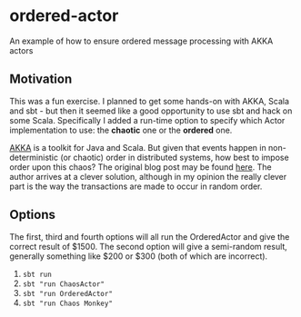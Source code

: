 # ordered-actor
An example of how to ensure ordered message processing with AKKA actors

## Motivation
This was a fun exercise. I planned to get some hands-on with AKKA, Scala and sbt - but then it seemed like a good opportunity to use sbt and hack on some Scala. Specifically I added a run-time option to specify which Actor implementation to use: the __chaotic__ one or the __ordered__ one.

[AKKA](https://akka.io/) is a toolkit for Java and Scala. But given that events happen in non-deterministic (or chaotic) order in distributed systems, how best to impose order upon this chaos? The original blog post may be found [here](https://chariotsolutions.com/blog/post/order-chaos-maintaining-ordered-processing-messages-akka-actors/). The author arrives at a clever solution, although in my opinion the really clever part is the way the transactions are made to occur in random order.

## Options

The first, third and fourth options will all run the OrderedActor and give the correct result of $1500. The second option will give a semi-random result, generally something like $200 or $300 (both of which are incorrect).

1) `sbt run`
2) `sbt "run ChaosActor"`
3) `sbt "run OrderedActor"`
4) `sbt "run Chaos Monkey"`
